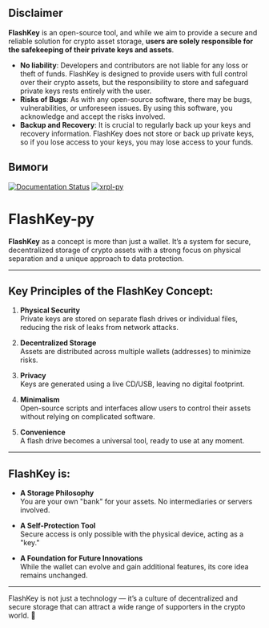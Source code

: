## Disclaimer

**FlashKey** is an open-source tool, and while we aim to provide a secure and reliable solution for crypto asset storage, **users are solely responsible for the safekeeping of their private keys and assets**.

- **No liability**: Developers and contributors are not liable for any loss or theft of funds. FlashKey is designed to provide users with full control over their crypto assets, but the responsibility to store and safeguard private keys rests entirely with the user.
- **Risks of Bugs**: As with any open-source software, there may be bugs, vulnerabilities, or unforeseen issues. By using this software, you acknowledge and accept the risks involved.
- **Backup and Recovery**: It is crucial to regularly back up your keys and recovery information. FlashKey does not store or back up private keys, so if you lose access to your keys, you may lose access to your funds.

## Вимоги

[![Documentation Status](https://readthedocs.org/projects/xrpl-py/badge)](https://xrpl-py.readthedocs.io/)
[![xrpl-py](https://img.shields.io/badge/xrpl--py-latest-blue?logo=python)](https://pypi.org/project/xrpl-py/)




# FlashKey-py

**FlashKey** as a concept is more than just a wallet. It’s a system for secure, decentralized storage of crypto assets with a strong focus on physical separation and a unique approach to data protection.

---

## Key Principles of the FlashKey Concept:

1. **Physical Security**  
   Private keys are stored on separate flash drives or individual files, reducing the risk of leaks from network attacks.

2. **Decentralized Storage**  
   Assets are distributed across multiple wallets (addresses) to minimize risks.

3. **Privacy**  
   Keys are generated using a live CD/USB, leaving no digital footprint.

4. **Minimalism**  
   Open-source scripts and interfaces allow users to control their assets without relying on complicated software.

5. **Convenience**  
   A flash drive becomes a universal tool, ready to use at any moment.

---

## FlashKey is:

- **A Storage Philosophy**  
  You are your own "bank" for your assets. No intermediaries or servers involved.

- **A Self-Protection Tool**  
  Secure access is only possible with the physical device, acting as a "key."

- **A Foundation for Future Innovations**  
  While the wallet can evolve and gain additional features, its core idea remains unchanged.

---

FlashKey is not just a technology — it’s a culture of decentralized and secure storage that can attract a wide range of supporters in the crypto world. 🌟
